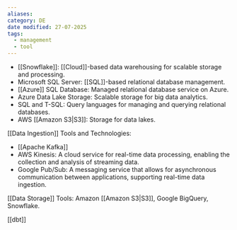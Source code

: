 ```yaml
---
aliases: 
category: DE
date modified: 27-07-2025
tags:
  - management
  - tool
---
```


  - [[Snowflake]]: [[Cloud]]-based data warehousing for scalable storage and processing.
  - Microsoft SQL Server: [[SQL]]-based relational database management.
  - [[Azure]] SQL Database: Managed relational database service on Azure.
  - Azure Data Lake Storage: Scalable storage for big data analytics.
  - SQL and T-SQL: Query languages for managing and querying relational databases.
  - AWS [[Amazon S3|S3]]: Storage for data lakes.

[[Data Ingestion]] Tools and Technologies:
- [[Apache Kafka]]
- AWS Kinesis: A cloud service for real-time data processing, enabling the collection and analysis of streaming data.
- Google Pub/Sub: A messaging service that allows for asynchronous communication between applications, supporting real-time data ingestion.

[[Data Storage]]
Tools: Amazon [[Amazon S3|S3]], Google BigQuery, Snowflake.

[[dbt]]

